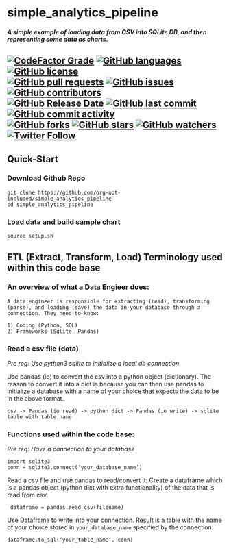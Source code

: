 # simple_analytics_pipeline

##### A simple example of loading data from CSV into SQLite DB, and then representing some data as charts.
  
[![CodeFactor Grade](https://img.shields.io/codefactor/grade/github/org-not-included/simple_analytics_pipeline/main)](https://www.codefactor.io/repository/github/org-not-included/simple_analytics_pipeline)
[![GitHub languages](https://img.shields.io/github/languages/top/org-not-included/simple_analytics_pipeline)](https://github.com/org-not-included/simple_analytics_pipeline/)
[![GitHub license](https://img.shields.io/github/license/org-not-included/simple_analytics_pipeline)](https://github.com/org-not-included/simple_analytics_pipeline/blob/main/LICENSE)  
[![GitHub pull requests](https://img.shields.io/github/issues-pr/org-not-included/simple_analytics_pipeline)](https://github.com/org-not-included/simple_analytics_pipeline/pulls)
[![GitHub issues](https://img.shields.io/github/issues/org-not-included/simple_analytics_pipeline)](https://github.com/org-not-included/simple_analytics_pipeline/issues)
[![GitHub contributors](https://img.shields.io/github/contributors/org-not-included/simple_analytics_pipeline)](https://github.com/org-not-included/simple_analytics_pipeline/graphs/contributors)  
[![GitHub Release Date](https://img.shields.io/github/release-date/org-not-included/simple_analytics_pipeline)](https://github.com/org-not-included/simple_analytics_pipeline/releases)
[![GitHub last commit](https://img.shields.io/github/last-commit/org-not-included/simple_analytics_pipeline)](https://github.com/org-not-included/simple_analytics_pipeline/commits/main)
[![GitHub commit activity](https://img.shields.io/github/commit-activity/m/org-not-included/simple_analytics_pipeline)](https://github.com/org-not-included/simple_analytics_pipeline/graphs/commit-activity)  
[![GitHub forks](https://img.shields.io/github/forks/org-not-included/simple_analytics_pipeline)](https://github.com/org-not-included/simple_analytics_pipeline/network)
[![GitHub stars](https://img.shields.io/github/stars/org-not-included/simple_analytics_pipeline)](https://github.com/org-not-included/simple_analytics_pipeline/stargazers)
[![GitHub watchers](https://img.shields.io/github/watchers/org-not-included/simple_analytics_pipeline)](https://github.com/org-not-included/simple_analytics_pipeline/watchers)
[![Twitter Follow](https://img.shields.io/twitter/follow/OrgNotIncluded?style=flat)](https://twitter.com/intent/follow?screen_name=OrgNotIncluded)  
---  
## Quick-Start
### Download Github Repo
```text
git clone https://github.com/org-not-included/simple_analytics_pipeline
cd simple_analytics_pipeline
```
### Load data and build sample chart
```text
source setup.sh
```
## ETL (Extract, Transform, Load) Terminology used within this code base
### An overview of what a Data Engieer does:
```
A data engineer is responsible for extracting (read), transforming (parse), and loading (save) the data in your database through a connection. They need to know:

1) Coding (Python, SQL)
2) Frameworks (Sqlite, Pandas)
```

### Read a csv file (data)
*Pre req: Use python3 sqlite to initialize a local db connection*

Use pandas (io) to convert the csv into a python object (dictionary). The reason to convert it into a dict is because you can then use pandas to initialize a database with a name of your choice that expects the data to be in the above format.
```
csv -> Pandas (io read) -> python dict -> Pandas (io write) -> sqlite table with table name
```
### Functions used within the code base:
*Pre req: Have a connection to your database*
```
import sqlite3
conn = sqlite3.connect(‘your_database_name’)
```
 
 Read a csv file and use pandas to read/convert it:
 Create a dataframe which is a pandas object (python dict with extra functionality) of the data that is read from csv.
```
 dataframe = pandas.read_csv(filename)
```

 Use Dataframe to write into your connection. Result is a table with the name of your choice stored in `your_database_name` specified by the connection:
```
dataframe.to_sql(‘your_table_name’, conn)
```